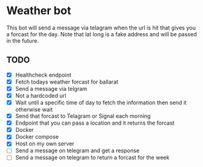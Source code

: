 # Weather bot

This bot will send a message via telagram when the url is hit that gives you a forcast for the day. Note that lat long is a fake address and will be passed in the future.

## TODO

- [x] Healthcheck endpoint
- [x] Fetch todays weather forcast for ballarat
- [x] Send a message via telgram
- [x] Not a hardcoded url
- [x] Wait until a specific time of day to fetch the information then send it otherwise wait
- [x] Send that forcast to Telagram or Signal each morning
- [x] Endpoint that you can pass a location and it returns the forcast
- [x] Docker
- [x] Docker compose
- [x] Host on my own server
- [ ] Send a message on telegram and get a response
- [ ] Send a message on telegram to return a forcast for the week
